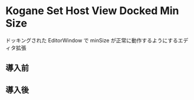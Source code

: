 # Kogane Set Host View Docked Min Size

ドッキングされた EditorWindow で minSize が正常に動作するようにするエディタ拡張

## 導入前

## 導入後